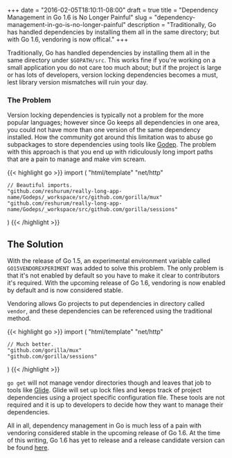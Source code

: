+++
date = "2016-02-05T18:10:11-08:00"
draft = true
title = "Dependency Management in Go 1.6 is No Longer Painful"
slug = "dependency-management-in-go-is-no-longer-painful"
description = "Traditionally, Go has handled dependencies by installing them all in the same directory; but with Go 1.6, vendoring is now offical."
+++

Traditionally, Go has handled dependencies by installing them all in the same directory under
`$GOPATH/src`. This works fine if you're working on a small application you do not care too much
about; but if the project is large or has lots of developers, version locking dependencies becomes a
must, lest library version mismatches will ruin your day.

<!--more-->

### The Problem

Version locking dependencies is typically not a problem for the more popular
languages; however since Go keeps all dependencies in one area, you could not have more than
one version of the same dependency installed. How the community got around this limitation was to
abuse go subpackages to store dependencies using tools like [Godep](https://github.com/tools/godep).
The problem with this approach is that you end up with ridiculously long import paths that are a
pain to manage and make vim scream.

{{< highlight go >}}
import (
	"html/template"
	"net/http"

	// Beautiful imports.
	"github.com/reshurum/really-long-app-name/Godeps/_workspace/src/github.com/gorilla/mux"
	"github.com/reshurum/really-long-app-name/Godeps/_workspace/src/github.com/gorilla/sessions"
)
{{< /highlight >}}

## The Solution

With the release of Go 1.5, an experimental environment variable called `GO15VENDOREXPERIMENT` was
added to solve this problem. The only problem is that it's not enabled by default so you have to
make it clear to contributors it's required. With the upcoming release of Go 1.6, vendoring
is now enabled by default and is now considered stable.

Vendoring allows Go projects to put dependencies in directory called `vendor`, and these
dependencies can be referenced using the traditional method.

{{< highlight go >}}
import (
	"html/template"
	"net/http"

	// Much better.
	"github.com/gorilla/mux"
	"github.com/gorilla/sessions"
)
{{< /highlight >}}

`go get` will not manage vendor directories though and leaves that job to tools like
[Glide](https://github.com/Masterminds/glide). Glide will set up lock files and keeps track of
project dependencies using a project specific configuration file. These tools are not required and it is
up to developers to decide how they want to manage their dependencies.

All in all, dependency management in Go is much less of a pain with vendoring considered stable in
the upcoming release of Go 1.6. At the time of this writing, Go 1.6 has yet to release and a release
candidate version can be found [here](https://golang.org/dl/#unstable).
